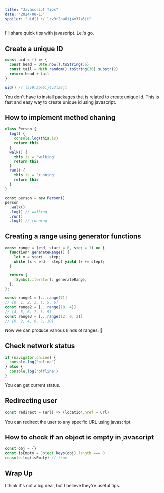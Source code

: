 ```yaml
---
title: "Javascript Tips"
date: '2024-08-15'
spoiler: "uid() // lzv9r2pa6ij4v3lz6jt"
---
```


I'll share quick tips with javascript. Let's go.


## Create a unique ID

```js
const uid = () => {
  const head = Date.now().toString(36)
  const tail = Math.random().toString(36).substr(2)
  return head + tail
}

uid() // lzv9r2pa6ij4v3lz6jt
```

You don't have to install packages that is related to create unique id.
This is fast and easy way to create unique id using javascript.

## How to implement method chaning

```js
class Person {
  log() {
    console.log(this.is)
    return this
  }
  walk() {
    this.is = 'walking'
    return this
  }
  run() {
    this.is = 'running'
    return this
  }
}

const person = new Person()
person
  .walk()
  .log() // walking
  .run()
  .log() // running
```

## Creating a range using generator functions

```js
const range = (end, start = 0, step = 1) => {
  function* generateRange() {
    let x = start - step;
    while (x < end - step) yield (x += step);
  }

  return {
    [Symbol.iterator]: generateRange,
  };
};

const range1 = [...range(7)] 
// [0, 1, 2, 3, 4, 5, 6]
const range2 = [...range(10, 4)] 
// [4, 5, 6, 7, 8, 9]
const range3 = [...range(12, 0, 2)]
// [0, 2, 4, 6, 8, 10]
```

Now we can produce various kinds of ranges. 🙌

## Check network status

```js
if (navigator.onLine) {
  console.log('online')
} else {
  console.log('offline')
}
```

You can get current status.

## Redirecting user

```js
const redirect = (url) => (location.href = url)
```

You can redirect the user to any specific URL using javascript.

## How to check if an object is empty in javascript

```js
const obj = {}
const isEmpty = Object.keys(obj).length === 0
console.log(isEmpty) // true
```

## Wrap Up

I think it's not a big deal, but I believe they're useful tips.
